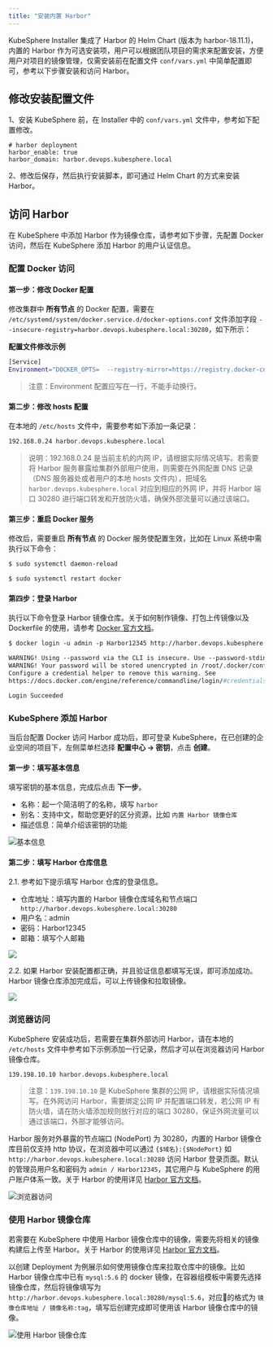 ```yaml
---
title: "安装内置 Harbor" 
---
```


KubeSphere Installer 集成了 Harbor 的 Helm Chart (版本为 harbor-18.11.1)，内置的 Harbor 作为可选安装项，用户可以根据团队项目的需求来配置安装，方便用户对项目的镜像管理，仅需安装前在配置文件 `conf/vars.yml` 中简单配置即可，参考以下步骤安装和访问 Harbor。

## 修改安装配置文件

1、安装 KubeSphere 前，在 Installer 中的 `conf/vars.yml` 文件中，参考如下配置修改。
```
# harbor deployment
harbor_enable: true
harbor_domain: harbor.devops.kubesphere.local
```
2、修改后保存，然后执行安装脚本，即可通过 Helm Chart 的方式来安装 Harbor。

## 访问 Harbor

在 KubeSphere 中添加 Harbor 作为镜像仓库，请参考如下步骤，先配置 Docker 访问，然后在 KubeSphere 添加 Harbor 的用户认证信息。

### 配置 Docker 访问

#### 第一步：修改 Docker 配置

修改集群中 **所有节点** 的 Docker 配置，需要在 `/etc/systemd/system/docker.service.d/docker-options.conf` 文件添加字段 `--insecure-registry=harbor.devops.kubesphere.local:30280`，如下所示：

**配置文件修改示例**

```bash
[Service]
Environment="DOCKER_OPTS=  --registry-mirror=https://registry.docker-cn.com --data-root=/var/lib/docker --log-opt max-size=10m --log-opt max-file=3 --iptables=false --insecure-registry=harbor.devops.kubesphere.local:30280"
```

> 注意：Environment 配置应写在一行，不能手动换行。

#### 第二步：修改 hosts 配置

在本地的 `/etc/hosts` 文件中，需要参考如下添加一条记录：

```bash
192.168.0.24 harbor.devops.kubesphere.local
```

> 说明：192.168.0.24 是当前主机的内网 IP，请根据实际情况填写。若需要将 Harbor 服务暴露给集群外部用户使用，则需要在外网配置 DNS 记录（DNS 服务器处或者用户的本地 hosts 文件内），把域名 `harbor.devops.kubesphere.local` 对应到相应的外网 IP，并将 Harbor 端口 30280 进行端口转发和开放防火墙，确保外部流量可以通过该端口。

#### 第三步：重启 Docker 服务

修改后，需要重启 **所有节点** 的 Docker 服务使配置生效，⽐如在 Linux 系统中需执行以下命令：

```bash
$ sudo systemctl daemon-reload
```

```bash
$ sudo systemctl restart docker
```
#### 第四步：登录 Harbor

执行以下命令登录 Harbor 镜像仓库。关于如何制作镜像、打包上传镜像以及 Dockerfile 的使用，请参考 [Docker 官方文档](https://docs.docker.com/develop/develop-images/dockerfile_best-practices/)。

```dockerfile
$ docker login -u admin -p Harbor12345 http://harbor.devops.kubesphere.local:30280

WARNING! Using --password via the CLI is insecure. Use --password-stdin.
WARNING! Your password will be stored unencrypted in /root/.docker/config.json.
Configure a credential helper to remove this warning. See
https://docs.docker.com/engine/reference/commandline/login/#credentials-store

Login Succeeded
```

### KubeSphere 添加 Harbor 

当后台配置 Docker 访问 Harbor 成功后，即可登录 KubeSphere，在已创建的企业空间的项目下，左侧菜单栏选择 **配置中心 → 密钥**，点击 **创建**。

#### 第一步：填写基本信息

填写密钥的基本信息，完成后点击 **下一步**。

- 名称：起一个简洁明了的名称，填写 `harbor`
- 别名：支持中文，帮助您更好的区分资源，比如 `内置 Harbor 镜像仓库`
- 描述信息：简单介绍该密钥的功能

![基本信息](/harbor-secret-basic.png)

#### 第二步：填写 Harbor 仓库信息

2.1. 参考如下提示填写 Harbor 仓库的登录信息。

- 仓库地址：填写内置的 Harbor 镜像仓库域名和节点端口 `http://harbor.devops.kubesphere.local:30280`
- 用户名：admin
- 密码：Harbor12345
- 邮箱：填写个人邮箱

![](/harbor-docker-login.png)

2.2. 如果 Harbor 安装配置都正确，并且验证信息都填写无误，即可添加成功。Harbor 镜像仓库添加完成后，可以上传镜像和拉取镜像。

![](/harbor-secret-list.png)

### 浏览器访问

KubeSphere 安装成功后，若需要在集群外部访问 Harbor，请在本地的 `/etc/hosts` 文件中参考如下示例添加一行记录，然后才可以在浏览器访问 Harbor 镜像仓库。

```bash
139.198.10.10 harbor.devops.kubesphere.local
```

> 注意：`139.198.10.10` 是 KubeSphere 集群的公网 IP，请根据实际情况填写。在外网访问 Harbor，需要绑定公网 IP 并配置端口转发，若公网 IP 有防火墙，请在防火墙添加规则放行对应的端口 30280，保证外网流量可以通过该端口，外部才能够访问。

Harbor 服务对外暴露的节点端口 (NodePort) 为 30280，内置的 Harbor 镜像仓库目前仅支持 http 协议，在浏览器中可以通过 `{$域名}:{$NodePort}` 如 `http://harbor.devops.kubesphere.local:30280` 访问 Harbor 登录页面。默认的管理员用户名和密码为 `admin / Harbor12345`，其它用户与 KubeSphere 的用户账户体系一致。关于 Harbor 的使用详见 [Harbor 官方文档](https://goharbor.io/docs/)。



![浏览器访问](https://pek3b.qingstor.com/kubesphere-docs/png/20190322111038.png)

### 使用 Harbor 镜像仓库

若需要在 KubeSphere 中使用 Harbor 镜像仓库中的镜像，需要先将相关的镜像构建后上传至 Harbor。关于 Harbor 的使用详见 [Harbor 官方文档](https://goharbor.io/docs/)。

以创建 Deployment 为例展示如何使用镜像仓库来拉取仓库中的镜像。比如 Harbor 镜像仓库中已有 `mysql:5.6` 的 docker 镜像，在容器组模板中需要先选择镜像仓库，然后将镜像填写为 `http://harbor.devops.kubesphere.local:30280/mysql:5.6`，对应的格式为 `镜像仓库地址 / 镜像名称:tag`，填写后创建完成即可使用该 Harbor 镜像仓库中的镜像。

![使用 Harbor 镜像仓库](/apply-harbor.png)